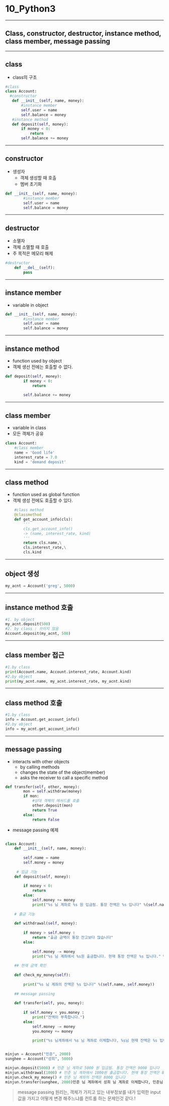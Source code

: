# 10_Python3

---

## Class, constructor, destructor, instance method, class member, message passing

---

## class
 - class의 구조
 ```python
 #class
class Account:
   #constructor
    def __init__(self, name, money):
        #instance member
        self.user = name
        self.balance = money
    #instance method 
    def deposit(self, money):
        if money < 0:
            return
        self.balance += money
 ```
---

## constructor
  - 생성자 
    - 객체 생성할 때 호출
    - 멤버 초기화
```python
def __init__(self, name, money):
        #instance member
        self.user = name
        self.balance = money
```
---

##  destructor
  - 소멸자
  - 객체 소멸할 때 호출
  - 주 목적은 메모리 해제
```python
#destructor
    def __del__(self):
        pass
```
---

## instance member
  - variable in object
```python
def __init__(self, name, money):
        #instance member
        self.user = name
        self.balance = money
```
---

## instance method
  - function used by object
  - 객체 생선 전에는 호출할 수 없다.
```python
def deposit(self, money):
        if money < 0:
            return
        
        self.balance += money
```
---

## class member
  - variable in class
  - 모든 객체가 공유
```python
class Account:
    #class member
    name = 'Good life'
    interest_rate = 7.0
    kind = 'demand deposit'
```
---

## class method
  - function used as global function
  - 객체 생성 전에도 호출할 수 있다.
```python
    #class method
    @classmethod
    def get_account_info(cls):
        '''
        cls.get_account_info()
        -> (name, interest_rate, kind)
        '''
        return cls.name,\
        cls.interest_rate,\
        cls.kind
```
---

## object 생성
```python
my_acnt = Account('greg', 5000)
```
---

## instance method 호출
```python
#1. by object
my_acnt.deposit(500)
#2. by class : 쓰이지 않음
Account.deposit(my_acnt, 500)
```
---

## class member 접근
```python
#1.by class 
print(Account.name, Account.interest_rate, Account.kind)    
#2.by object
print(my_acnt.name, my_acnt.interest_rate, my_acnt.kind)
```
---

## class method 호출
```python
#1.by class
info = Account.get_account_info()
#2.by object
info = my_acnt.get_account_info()
```
---

## message passing
  - interacts with other objects
    - by calling methods
    - changes the state of the object(member)
    - asks the receiver to call a specific method
```python
def transfer(self, other, money):
        mon = self.withdraw(money)
        if mon:
            #상대 객체의 메서드를 호출
            other.deposit(mon)
            return True
        else:
            return False
```



 - message passing 예제

 
```python

class Account:
    def __init__(self, name, money):
        
        self.name = name
        self.money = money
        
     # 입금 기능   
    def deposit(self, money):
        
        if money < 0:
            return
        else:
            self.money += money
            print("%s 님 계좌로 %s 원 입금됨. 통장 잔액은 %s 입니다" %(self.name, money, self.money))
            
    # 출금 기능
    
    def withdrawal(self, money):
        
        if money > self.money :
            return "출금 금액이 통장 잔고보다 많습니다"
        else:
            
            self.money -= money
            print("%s 님 계좌에서 %s원 출금합니다. 현재 통장 잔액은 %s 입니다." %(self.name, money, self.money))
            
    ## 현재 금액 확인 
    
    def check_my_money(self):
        
        print("%s 님 계좌의 잔액은 %s 입니다" %(self.name, self.money))
        
    ## message passing 
    
    def transfer(self, you, money):
        
        if self.money < you.money :
            print("잔액이 부족합니다.")
        else:
            self.money -= money
            you.money += money
            
            print("%s 님계좌에서 %s 님 계좌로 이체합니다, %s님 현재 잔액은 %s 입니다." %(self.name, you.name, self.name, self.money))


minjun = Account("민준", 2000)
sunghee = Account("성희", 5000)

minjun.deposit(5000) # 민준 님 계좌로 5000 원 입금됨. 통장 잔액은 9000 입니다
minjun.withdrawal(1000) # 민준 님 계좌에서 1000원 출금합니다. 현재 통장 잔액은 8000 입니다.
minjun.check_my_money() # 민준 님 계좌의 잔액은 8000 입니다
minjun.transfer(sunghee, 2000)민준 님 계좌에서 성희 님 계좌로 이체합니다, 민준님 현재 잔액은 6000 입니다. 


```

> message passing 원리는, 객체가 가지고 있는 내부정보를 내가 입력한 input값을 가지고 어떻게 변경 해주느냐를 컨트롤 하는 문제인것 같다.!